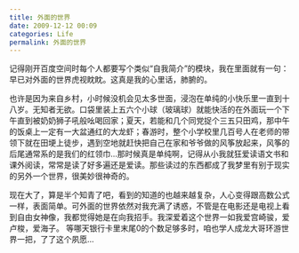 ```yaml
---
title: 外面的世界
date: 2009-12-12 00:09
categories: Life
permalink: 外面的世界
---
```


记得刚开百度空间时每个人都要写个类似“自我简介”的模块，我在里面就有一句：早已对外面的世界虎视眈眈。这真是我的心里话，肺腑的。

也许是因为来自乡村，小时候没机会见太多世面，浸泡在单纯的小快乐里一直到十八岁。无知者无欲。口袋里装上五六个小球（玻璃球）就能快活的在外面玩一个下午直到被奶奶狮子吼般吆喝回家；夏天，若能和几个同党捉个三五只田鸡，那中午的饭桌上一定有一大盆通红的大龙虾；春游时，整个小学校里几百号人在老师的带领下就在田埂上徒步，遇到空地就赶快把自己在家和爷爷做的风筝放起来，风筝的后尾通常系的是我们的红领巾…那时候真是单纯啊，记得从小我就狂爱读语文书和课外阅读，常常是读了好多遍还是爱读。那些读过的东西都成了我梦里有别于现实的另外一个世界，很美妙很神奇的。

现在大了，算是半个知青了吧，看到的知道的也越来越复杂，人心变得跟高数公式一样，表面简单。可外面的世界依然对我充满了诱惑，不管是在电影还是电视上看到自由女神像，我都觉得她是在向我招手。我深爱着这个世界一如我爱宫崎骏，爱卢梭，爱海子。
等哪天银行卡里末尾0的个数足够多时，咱也学人成龙大哥环游世界一把，了了这个夙愿…
